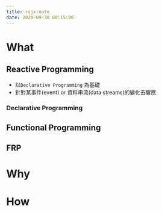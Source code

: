 ```yaml
---
title: rsjx-note
date: 2020-09-30 00:15:06
---
```


# What

## Reactive Programming
- 以`Declarative Programming` 為基礎
- 針對某事件(event) or 資料串流(data streams)的變化去響應

### Declarative Programming

## Functional Programming

## FRP

# Why

# How
